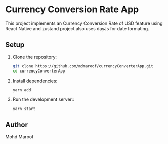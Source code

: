 # Currency Conversion Rate App

This project implements an Currency Conversion Rate of USD feature using React Native and zustand project also uses dayJs for date formating.

## Setup

1. Clone the repository:
   ```bash
   git clone https://github.com/mdmaroof/currencyConverterApp.git
   cd currencyConverterApp
   ```

2. Install dependencies:
   ```bash
   yarn add
   ```

3. Run the development server::
   ```bash
   yarn start
   ```

## Author

Mohd Maroof
